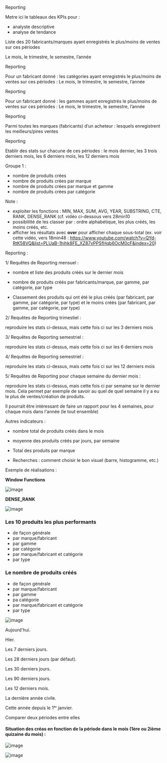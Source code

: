 Reporting

Metre ici le tableaux des KPIs pour :

- analyste descriptive
- analyse de tendance

Liste des 20 fabricants/marques ayant enregistrés le plus/moins de ventes sur ces périodes 

Le mois, le trimestre, le semestre, l’année

Reporting  

Pour un fabricant donné : les catégories ayant enregistrés le plus/moins de ventes sur ces périodes : Le mois, le trimestre, le semestre, l’année

Reporting  

Pour un fabricant donné : les gammes ayant enregistrés le plus/moins de ventes sur ces périodes : Le mois, le trimestre, le semestre, l’année

Reporting  

Parmi toutes les marques (fabricants) d’un acheteur : lesquels enregistrent les meilleurs/pires ventes

Reporting  

Etablir des stats sur chacune de ces périodes : le mois dernier, les 3 trois derniers mois, les 6 derniers mois, les 12 derniers mois

Groupe 1 : 
- nombre de produits crées 
- nombre de produits crées par marque
- nombre de produits crées par marque et gamme
- nombre de produits crées par catégorie

Note : 
- exploiter les fonctions : MIN, MAX, SUM, AVG, YEAR, SUBSTRING, CTE, RANK, DENSE_RANK (cf. vidéo ci-dessous vers 28min10
- possiblilité de les classer par : ordre alphabétique, les plus créés, les moins créés, etc.
- afficher les résultats avec __over__ pour afficher chaque sous-total (ex. voir cette vidéo, vers 18min48 : https://www.youtube.com/watch?v=QYd-RtK58VQ&list=PLUaB-1hjhk8FE_XZ87vPPSfHqb6OcM0cF&index=20)

Reporting : 

1/ Requêtes de Reporting mensuel :

- nombre et liste des produits créés sur le dernier mois

- nombre de produits créés par fabricants/marque, par gamme, par catégorie, par type

- Classement des produits qui ont été le plus créés (par fabricant, par gamme, par catégorie, par type) et le moins créés (par fabricant, par gamme, par catégorie, par type)

2/ Requêtes de Reporting trimestiel : 

reproduire les stats ci-dessus, mais cette fois ci sur les 3 derniers mois

3/ Requêtes de Reporting semestriel : 

reproduire les stats ci-dessus, mais cette fois ci sur les 6 derniers mois

4/ Requêtes de Reporting semestriel : 

reproduire les stats ci-dessus, mais cette fois ci sur les 12 derniers mois

5/ Requêtes de Reporting pour chaque semaine du dernier mois : 

reproduire les stats ci-dessus, mais cette fois ci par semaine sur le dernier mois. Cela permet par exemple de savoir au quel de quel semaine il y a eu le plus de ventes/création de produits.

Il pourrait être intéressant de faire un rapport pour les 4 semaines, pour chaque mois dans l'année (le tout ensemble)

Autres indicateurs : 
- nombre total de produits créés dans le mois
- moyenne des produits créés par jours, par semaine
- Total des produits par marque

- Recherches : comment choisir le bon visuel (barre, histogramme, etc.)


Exemple de réalisations : 

__Window Functions__

![image](https://github.com/user-attachments/assets/aa1df12f-4763-49f1-95a1-ef7c1371e1cc)

__DENSE_RANK__

![image](https://github.com/user-attachments/assets/f8626dc9-8eb4-4635-8948-eb84265e6f21)

### Les 10 produits les plus performants
- de façon générale
- par marque/fabricant
- par gamme
- par catégorie
- par marque/fabricant et catégorie
- par type

### Le nombre de produits créés
- de façon générale
- par marque/fabricant
- par gamme
- pa catégorie
- par marque/fabricant et catégorie
- par type

![image](https://github.com/user-attachments/assets/26f43553-7760-4245-8c91-40ecdffc44e3)



Aujourd'hui.

Hier.

Les 7 derniers jours.

Les 28 derniers jours (par défaut).

Les 30 derniers jours.

Les 90 derniers jours.

Les 12 derniers mois.

La dernière année civile.

Cette année depuis le 1ᵉʳ janvier.

Comparer deux périodes entre elles

#### Situation des créas en fonction de la période dans le mois (1ère ou 2ième quizaine du mois) : 

![image](https://github.com/user-attachments/assets/09d3c217-99bc-4a51-8fa9-a1ea8130a009)

![image](https://github.com/user-attachments/assets/b0e2e087-61e2-4898-ab75-f31b8d2301bc)

<!--
#### Important : rapport sur les redescente automatique de contenu C|Net (Descritption, Visuel, Spécs) quand ce contenu est pourtant dispo.
Par marque, catégorie, gamme, etc. (à définir) : comparer les données (pop-up C|Net) côté C|Net et celles côté TMS. Si les données C|Net sont présentes et différentes de celles côté TMS, cela signifie que la redescente ne se fait pas automatiquement. Alors il faut récuperer les réfs (ref_interne, fabricant, catégorie, gamme, etc) concernées et investiguer. l'investigation débute par une regroupement des produits selon les critères : marque, catégorie, gamme
-->

